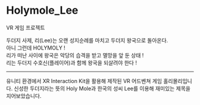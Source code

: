 # Holymole_Lee
VR 게임 프로젝트

두더지 사제, 리(Lee)는 오랜 성지순례를 마치고 두더지 왕국으로 돌아온다. <br>
아니 그런데 HOLYMOLY ! <br>
리가 떠난 사이에 왕국은 악당의 습격을 받고 멸망을 앞 둔 상태 ! <br>
리는 두더지 수호신(플레이어)과 함께 왕국을 되살려야 한다 ! <br>
 
 - - - - - - - - - - - - - - - - - - - - - - - - - - - - - - - - - - - - - - - - - - - - - - - - - - - - - - - - - - - - - - - -

유니티 환경에서 XR Interaction Kit을 활용해 제작된 VR 어드벤쳐 게임 홀리몰리입니다. 신성한 두더지라는 뜻의 Holy Mole과 한국의 성씨 Lee를 이용해 재미있는 제목을 지어보았습니다.
